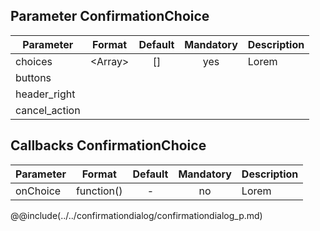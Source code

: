 ## Parameter ConfirmationChoice 

|	Parameter	|			Format			|	Default					|	Mandatory	|	Description				| 
|		---		|			---				|	:---:					|	:---:		|		---					|
|	choices	|	<dt>&lt;Array&gt;	|	[]	|	yes	|	Lorem	|
|	<span class="removed-opt">buttons</span>	|	|	|	|	|
|	<span class="removed-opt">header_right</span>	|	|	|	|	|
|	<span class="removed-opt">cancel_action</span>	|	|	|	|	&nbsp;	|


## Callbacks ConfirmationChoice 

|	Parameter	|			Format			|	Default					|	Mandatory	|	Description				| 
|		---		|			---				|	:---:					|	:---:		|		---					|
|	onChoice	|	<dt>function()	|	-	|	no	|	Lorem	|


@@include(../../confirmationdialog/confirmationdialog_p.md) 
